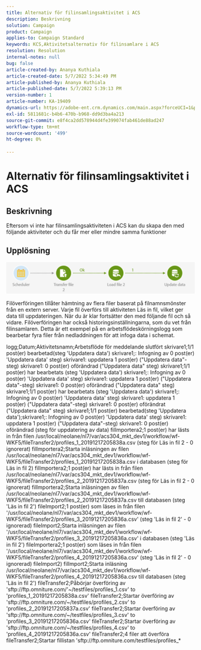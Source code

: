 ```yaml
---
title: Alternativ för filinsamlingsaktivitet i ACS
description: Beskrivning
solution: Campaign
product: Campaign
applies-to: Campaign Standard
keywords: KCS,Aktivitetsalternativ för filinsamlare i ACS
resolution: Resolution
internal-notes: null
bug: false
article-created-by: Ananya Kuthiala
article-created-date: 5/7/2022 5:34:49 PM
article-published-by: Ananya Kuthiala
article-published-date: 5/7/2022 5:39:13 PM
version-number: 1
article-number: KA-19409
dynamics-url: https://adobe-ent.crm.dynamics.com/main.aspx?forceUCI=1&pagetype=entityrecord&etn=knowledgearticle&id=54f385fb-2bce-ec11-a7b5-0022480a8e40
exl-id: 5811681c-b4b6-470b-b968-dd9d3ba4a213
source-git-commit: e8f4ca2dd578944d4fe399074fab461de88ad247
workflow-type: tm+mt
source-wordcount: '499'
ht-degree: 0%

---
```


# Alternativ för filinsamlingsaktivitet i ACS

## Beskrivning

Eftersom vi inte har filinsamlingsaktiviteten i ACS kan du skapa den med följande aktiviteter och du får mer eller mindre samma funktioner

## Upplösning


![](assets/8e624e34-2cce-ec11-a7b5-0022480a8e40.png)



Filöverföringen tillåter hämtning av flera filer baserat på filnamnsmönster från en extern server. Varje fil överförs till aktiviteten Läs in fil, vilket ger data till uppdateringen.
När du är klar fortsätter den med följande fil och så vidare.
Filöverföringen har också historingsinställningarna, som du vet från filinsamlaren.
Detta är ett exempel på en arbetsflödeskörningslogg som bearbetar fyra filer från nedladdningen för att infoga data i schemat.

logg;Datum;Aktivitetsnamn;Arbetsflöde för meddelande slutfört skrivare1;1/1 post(er) bearbetad(steg &#39;Uppdatera data&#39;) skrivare1;: Infogning av 0 post(er) &#39;Uppdatera data&#39; steg) skrivare1: uppdatera 1 post(er) (&quot;Uppdatera data&quot;-steg) skrivare1: 0 post(er) oförändrad (&quot;Uppdatera data&quot; steg) skrivare1;1/1 post(er) har bearbetats (steg &#39;Uppdatera data&#39;) skrivare1;: Infogning av 0 post(er) &#39;Uppdatera data&#39; steg) skrivare1: uppdatera 1 post(er) (&quot;Uppdatera data&quot;-steg) skrivare1: 0 post(er) oförändrad (&quot;Uppdatera data&quot; steg) skrivare1;1/1 post(er) har bearbetats (steg &#39;Uppdatera data&#39;) skrivare1;: Infogning av 0 post(er) &#39;Uppdatera data&#39; steg) skrivare1: uppdatera 1 post(er) (&quot;Uppdatera data&quot;-steg) skrivare1: 0 post(er) oförändrat (&quot;Uppdatera data&quot; steg) skrivare1;1/1 post(er) bearbetad(steg &#39;Uppdatera data&#39;);skrivare1;: Infogning av 0 post(er) &#39;Uppdatera data&#39; steg) skrivare1: uppdatera 1 post(er) (&quot;Uppdatera data&quot;-steg) skrivare1: 0 post(er) oförändrad (steg för uppdatering av data) filImportera2;1 post(er) har lästs in från filen /usr/local/neolane/nl7/var/acs304_mkt_dev1/workflow/wf-WKF5/fileTransfer2/profiles_1_20191217205838a.csv (steg för Läs in fil 2 - 0 ignorerat) filImportera2;Starta inläsningen av filen /usr/local/neolane/nl7/var/acs304_mkt_dev1/workflow/wf-WKF5/fileTransfer2/profiles_1_20191217205838a.csv i databasen (steg för Läs in fil 2) filImportera2;1 post(er) har lästs in från filen /usr/local/neolane/nl7/var/acs304_mkt_dev1/workflow/wf-WKF5/fileTransfer2/profiles_2_20191217205837a.csv (steg för Läs in fil 2 - 0 ignorerat) filImportera2;Starta inläsningen av filen /usr/local/neolane/nl7/var/acs304_mkt_dev1/workflow/wf-WKF5/fileTransfer2/profiles_2_20191217205837a.csv till databasen (steg &#39;Läs in fil 2&#39;) fileImport2;1 post(er) som läses in från filen &#39;/usr/local/neolane/nl7/var/acs304_mkt_dev1/workflow/wf-WKF5/fileTransfer2/profiles_3_20191217205836a.csv&#39; (steg &#39;Läs in fil 2&#39; - 0 ignorerad) fileImport2;Starta inläsningen av filen &#39;/usr/local/neolane/nl7/var/acs304_mkt_dev1/workflow/wf-WKF5/fileTransfer2/profiles_3_20191217205836a.csv&#39; i databasen (steg &#39;Läs in fil 2&#39;) fileImportera2;1 post(er) som läses in från filen &#39;/usr/local/neolane/nl7/var/acs304_mkt_dev1/workflow/wf-WKF5/fileTransfer2/profiles_4_20191217205836a.csv&#39; (steg &#39;Läs in fil 2&#39; - 0 ignorerad) fileImport2) filImport2;Starta inläsning /usr/local/neolane/nl7/var/acs304_mkt_dev1/workflow/wf-WKF5/fileTransfer2/profiles_4_20191217205836a.csv till databasen (steg &#39;Läs in fil 2&#39;) fileTransfer2;Påbörjar överföring av &#39;sftp://ftp.omniture.com/&#39;~/testfiles/profiles_1.csv&#39; to &#39;profiles_1_20191217205838a.csv&#39; fileTransfer2;Startar överföring av &#39;sftp://ftp.omniture.com/~/testfiles/profiles_2.csv&#39; to &#39;profiles_2_20191217205837a.csv&#39; fileTransfer2;Startar överföring av &#39;sftp://ftp.omniture.com/~/testfiles/profiles_3.csv&#39; to &#39;profiles_3_20191217205836a.csv&#39; fileTransfer2;Startar överföring av &#39;sftp://ftp.omniture.com/~/testfiles/profiles_4.csv&#39; to &#39;profiles_4_20191217205836a.csv&#39; fileTransfer2;4 filer att överföra fileTransfer2;Startar fillistan &#39;sftp://ftp.omniture.com/testfiles/profiles_\*
